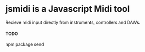 jsmidi is a Javascript Midi tool
=======

Recieve midi input directly from instruments, controllers and DAWs.

#### TODO
npm package 
send

